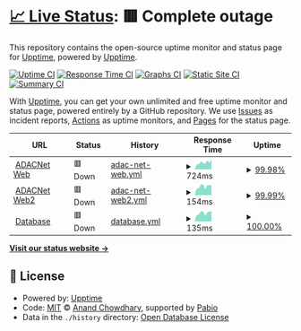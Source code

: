 # [📈 Live Status](https://devilcr4ft.github.io/status/): <!--live status--> **🟥 Complete outage**

This repository contains the open-source uptime monitor and status page for [Upptime](https://upptime.js.org), powered by [Upptime](https://github.com/upptime/upptime).

[![Uptime CI](https://github.com/Devilc4ft/status/workflows/Uptime%20CI/badge.svg)](https://github.com/Devilc4ft/status/actions?query=workflow%3A%22Uptime+CI%22)
[![Response Time CI](https://github.com/Devilc4ft/status/workflows/Response%20Time%20CI/badge.svg)](https://github.com/Devilc4ft/status/actions?query=workflow%3A%22Response+Time+CI%22)
[![Graphs CI](https://github.com/Devilc4ft/status/workflows/Graphs%20CI/badge.svg)](https://github.com/Devilc4ft/status/actions?query=workflow%3A%22Graphs+CI%22)
[![Static Site CI](https://github.com/Devilc4ft/status/workflows/Static%20Site%20CI/badge.svg)](https://github.com/Devilc4ft/status/actions?query=workflow%3A%22Static+Site+CI%22)
[![Summary CI](https://github.com/Devilc4ft/status/workflows/Summary%20CI/badge.svg)](https://github.com/Devilc4ft/status/actions?query=workflow%3A%22Summary+CI%22)

With [Upptime](https://upptime.js.org), you can get your own unlimited and free uptime monitor and status page, powered entirely by a GitHub repository. We use [Issues](https://github.com/upptime/upptime/issues) as incident reports, [Actions](https://github.com/Devilc4ft/status/actions) as uptime monitors, and [Pages](https://demo.upptime.js.org) for the status page.

<!--start: status pages-->
<!-- This summary is generated by Upptime (https://github.com/upptime/upptime) -->
<!-- Do not edit this manually, your changes will be overwritten -->
<!-- prettier-ignore -->
| URL | Status | History | Response Time | Uptime |
| --- | ------ | ------- | ------------- | ------ |
| <img alt="" src="https://icons.duckduckgo.com/ip3/adacnet.devilcraft.eu.ico" height="13"> [ADACNet Web](https://adacnet.devilcraft.eu/) | 🟥 Down | [adac-net-web.yml](https://github.com/Devilcr4ft/status/commits/HEAD/history/adac-net-web.yml) | <details><summary><img alt="Response time graph" src="./graphs/adac-net-web/response-time-week.png" height="20"> 724ms</summary><br><a href="https://Devilcr4ft.github.io/status/history/adac-net-web"><img alt="Response time 635" src="https://img.shields.io/endpoint?url=https%3A%2F%2Fraw.githubusercontent.com%2FDevilcr4ft%2Fstatus%2FHEAD%2Fapi%2Fadac-net-web%2Fresponse-time.json"></a><br><a href="https://Devilcr4ft.github.io/status/history/adac-net-web"><img alt="24-hour response time 518" src="https://img.shields.io/endpoint?url=https%3A%2F%2Fraw.githubusercontent.com%2FDevilcr4ft%2Fstatus%2FHEAD%2Fapi%2Fadac-net-web%2Fresponse-time-day.json"></a><br><a href="https://Devilcr4ft.github.io/status/history/adac-net-web"><img alt="7-day response time 724" src="https://img.shields.io/endpoint?url=https%3A%2F%2Fraw.githubusercontent.com%2FDevilcr4ft%2Fstatus%2FHEAD%2Fapi%2Fadac-net-web%2Fresponse-time-week.json"></a><br><a href="https://Devilcr4ft.github.io/status/history/adac-net-web"><img alt="30-day response time 635" src="https://img.shields.io/endpoint?url=https%3A%2F%2Fraw.githubusercontent.com%2FDevilcr4ft%2Fstatus%2FHEAD%2Fapi%2Fadac-net-web%2Fresponse-time-month.json"></a><br><a href="https://Devilcr4ft.github.io/status/history/adac-net-web"><img alt="1-year response time 635" src="https://img.shields.io/endpoint?url=https%3A%2F%2Fraw.githubusercontent.com%2FDevilcr4ft%2Fstatus%2FHEAD%2Fapi%2Fadac-net-web%2Fresponse-time-year.json"></a></details> | <details><summary><a href="https://Devilcr4ft.github.io/status/history/adac-net-web">99.98%</a></summary><a href="https://Devilcr4ft.github.io/status/history/adac-net-web"><img alt="All-time uptime 99.99%" src="https://img.shields.io/endpoint?url=https%3A%2F%2Fraw.githubusercontent.com%2FDevilcr4ft%2Fstatus%2FHEAD%2Fapi%2Fadac-net-web%2Fuptime.json"></a><br><a href="https://Devilcr4ft.github.io/status/history/adac-net-web"><img alt="24-hour uptime 99.87%" src="https://img.shields.io/endpoint?url=https%3A%2F%2Fraw.githubusercontent.com%2FDevilcr4ft%2Fstatus%2FHEAD%2Fapi%2Fadac-net-web%2Fuptime-day.json"></a><br><a href="https://Devilcr4ft.github.io/status/history/adac-net-web"><img alt="7-day uptime 99.98%" src="https://img.shields.io/endpoint?url=https%3A%2F%2Fraw.githubusercontent.com%2FDevilcr4ft%2Fstatus%2FHEAD%2Fapi%2Fadac-net-web%2Fuptime-week.json"></a><br><a href="https://Devilcr4ft.github.io/status/history/adac-net-web"><img alt="30-day uptime 99.99%" src="https://img.shields.io/endpoint?url=https%3A%2F%2Fraw.githubusercontent.com%2FDevilcr4ft%2Fstatus%2FHEAD%2Fapi%2Fadac-net-web%2Fuptime-month.json"></a><br><a href="https://Devilcr4ft.github.io/status/history/adac-net-web"><img alt="1-year uptime 99.99%" src="https://img.shields.io/endpoint?url=https%3A%2F%2Fraw.githubusercontent.com%2FDevilcr4ft%2Fstatus%2FHEAD%2Fapi%2Fadac-net-web%2Fuptime-year.json"></a></details>
| <img alt="" src="https://icons.duckduckgo.com/ip3/adacnet.devilcraft.eu.ico" height="13"> [ADACNet Web2](https://adacnet.devilcraft.eu/) | 🟥 Down | [adac-net-web2.yml](https://github.com/Devilcr4ft/status/commits/HEAD/history/adac-net-web2.yml) | <details><summary><img alt="Response time graph" src="./graphs/adac-net-web2/response-time-week.png" height="20"> 154ms</summary><br><a href="https://Devilcr4ft.github.io/status/history/adac-net-web2"><img alt="Response time 133" src="https://img.shields.io/endpoint?url=https%3A%2F%2Fraw.githubusercontent.com%2FDevilcr4ft%2Fstatus%2FHEAD%2Fapi%2Fadac-net-web2%2Fresponse-time.json"></a><br><a href="https://Devilcr4ft.github.io/status/history/adac-net-web2"><img alt="24-hour response time 106" src="https://img.shields.io/endpoint?url=https%3A%2F%2Fraw.githubusercontent.com%2FDevilcr4ft%2Fstatus%2FHEAD%2Fapi%2Fadac-net-web2%2Fresponse-time-day.json"></a><br><a href="https://Devilcr4ft.github.io/status/history/adac-net-web2"><img alt="7-day response time 154" src="https://img.shields.io/endpoint?url=https%3A%2F%2Fraw.githubusercontent.com%2FDevilcr4ft%2Fstatus%2FHEAD%2Fapi%2Fadac-net-web2%2Fresponse-time-week.json"></a><br><a href="https://Devilcr4ft.github.io/status/history/adac-net-web2"><img alt="30-day response time 133" src="https://img.shields.io/endpoint?url=https%3A%2F%2Fraw.githubusercontent.com%2FDevilcr4ft%2Fstatus%2FHEAD%2Fapi%2Fadac-net-web2%2Fresponse-time-month.json"></a><br><a href="https://Devilcr4ft.github.io/status/history/adac-net-web2"><img alt="1-year response time 133" src="https://img.shields.io/endpoint?url=https%3A%2F%2Fraw.githubusercontent.com%2FDevilcr4ft%2Fstatus%2FHEAD%2Fapi%2Fadac-net-web2%2Fresponse-time-year.json"></a></details> | <details><summary><a href="https://Devilcr4ft.github.io/status/history/adac-net-web2">99.99%</a></summary><a href="https://Devilcr4ft.github.io/status/history/adac-net-web2"><img alt="All-time uptime 99.99%" src="https://img.shields.io/endpoint?url=https%3A%2F%2Fraw.githubusercontent.com%2FDevilcr4ft%2Fstatus%2FHEAD%2Fapi%2Fadac-net-web2%2Fuptime.json"></a><br><a href="https://Devilcr4ft.github.io/status/history/adac-net-web2"><img alt="24-hour uptime 99.91%" src="https://img.shields.io/endpoint?url=https%3A%2F%2Fraw.githubusercontent.com%2FDevilcr4ft%2Fstatus%2FHEAD%2Fapi%2Fadac-net-web2%2Fuptime-day.json"></a><br><a href="https://Devilcr4ft.github.io/status/history/adac-net-web2"><img alt="7-day uptime 99.99%" src="https://img.shields.io/endpoint?url=https%3A%2F%2Fraw.githubusercontent.com%2FDevilcr4ft%2Fstatus%2FHEAD%2Fapi%2Fadac-net-web2%2Fuptime-week.json"></a><br><a href="https://Devilcr4ft.github.io/status/history/adac-net-web2"><img alt="30-day uptime 99.99%" src="https://img.shields.io/endpoint?url=https%3A%2F%2Fraw.githubusercontent.com%2FDevilcr4ft%2Fstatus%2FHEAD%2Fapi%2Fadac-net-web2%2Fuptime-month.json"></a><br><a href="https://Devilcr4ft.github.io/status/history/adac-net-web2"><img alt="1-year uptime 99.99%" src="https://img.shields.io/endpoint?url=https%3A%2F%2Fraw.githubusercontent.com%2FDevilcr4ft%2Fstatus%2FHEAD%2Fapi%2Fadac-net-web2%2Fuptime-year.json"></a></details>
| <img alt="" src="https://icons.duckduckgo.com/ip3/null.ico" height="13"> [Database](45.84.196.164) | 🟥 Down | [database.yml](https://github.com/Devilcr4ft/status/commits/HEAD/history/database.yml) | <details><summary><img alt="Response time graph" src="./graphs/database/response-time-week.png" height="20"> 135ms</summary><br><a href="https://Devilcr4ft.github.io/status/history/database"><img alt="Response time 113" src="https://img.shields.io/endpoint?url=https%3A%2F%2Fraw.githubusercontent.com%2FDevilcr4ft%2Fstatus%2FHEAD%2Fapi%2Fdatabase%2Fresponse-time.json"></a><br><a href="https://Devilcr4ft.github.io/status/history/database"><img alt="24-hour response time 94" src="https://img.shields.io/endpoint?url=https%3A%2F%2Fraw.githubusercontent.com%2FDevilcr4ft%2Fstatus%2FHEAD%2Fapi%2Fdatabase%2Fresponse-time-day.json"></a><br><a href="https://Devilcr4ft.github.io/status/history/database"><img alt="7-day response time 135" src="https://img.shields.io/endpoint?url=https%3A%2F%2Fraw.githubusercontent.com%2FDevilcr4ft%2Fstatus%2FHEAD%2Fapi%2Fdatabase%2Fresponse-time-week.json"></a><br><a href="https://Devilcr4ft.github.io/status/history/database"><img alt="30-day response time 113" src="https://img.shields.io/endpoint?url=https%3A%2F%2Fraw.githubusercontent.com%2FDevilcr4ft%2Fstatus%2FHEAD%2Fapi%2Fdatabase%2Fresponse-time-month.json"></a><br><a href="https://Devilcr4ft.github.io/status/history/database"><img alt="1-year response time 113" src="https://img.shields.io/endpoint?url=https%3A%2F%2Fraw.githubusercontent.com%2FDevilcr4ft%2Fstatus%2FHEAD%2Fapi%2Fdatabase%2Fresponse-time-year.json"></a></details> | <details><summary><a href="https://Devilcr4ft.github.io/status/history/database">100.00%</a></summary><a href="https://Devilcr4ft.github.io/status/history/database"><img alt="All-time uptime 100.00%" src="https://img.shields.io/endpoint?url=https%3A%2F%2Fraw.githubusercontent.com%2FDevilcr4ft%2Fstatus%2FHEAD%2Fapi%2Fdatabase%2Fuptime.json"></a><br><a href="https://Devilcr4ft.github.io/status/history/database"><img alt="24-hour uptime 100.00%" src="https://img.shields.io/endpoint?url=https%3A%2F%2Fraw.githubusercontent.com%2FDevilcr4ft%2Fstatus%2FHEAD%2Fapi%2Fdatabase%2Fuptime-day.json"></a><br><a href="https://Devilcr4ft.github.io/status/history/database"><img alt="7-day uptime 100.00%" src="https://img.shields.io/endpoint?url=https%3A%2F%2Fraw.githubusercontent.com%2FDevilcr4ft%2Fstatus%2FHEAD%2Fapi%2Fdatabase%2Fuptime-week.json"></a><br><a href="https://Devilcr4ft.github.io/status/history/database"><img alt="30-day uptime 100.00%" src="https://img.shields.io/endpoint?url=https%3A%2F%2Fraw.githubusercontent.com%2FDevilcr4ft%2Fstatus%2FHEAD%2Fapi%2Fdatabase%2Fuptime-month.json"></a><br><a href="https://Devilcr4ft.github.io/status/history/database"><img alt="1-year uptime 100.00%" src="https://img.shields.io/endpoint?url=https%3A%2F%2Fraw.githubusercontent.com%2FDevilcr4ft%2Fstatus%2FHEAD%2Fapi%2Fdatabase%2Fuptime-year.json"></a></details>

<!--end: status pages-->

[**Visit our status website →**](https://devilcr4ft.github.io/status/)

## 📄 License

- Powered by: [Upptime](https://github.com/upptime/upptime)
- Code: [MIT](./LICENSE) © [Anand Chowdhary](https://anandchowdhary.com), supported by [Pabio](https://pabio.com)
- Data in the `./history` directory: [Open Database License](https://opendatacommons.org/licenses/odbl/1-0/)
